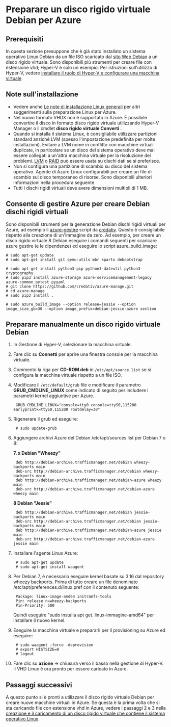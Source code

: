 <properties
    pageTitle="Preparare il disco rigido virtuale Linux Debian | Microsoft Azure"
    description="Informazioni su come creare Debian 7 e 8 file disco rigido virtuale per la distribuzione di Azure."
    services="virtual-machines-linux"
    documentationCenter=""
    authors="szarkos"
    manager="timlt"
    editor=""
    tags="azure-resource-manager,azure-service-management"/>

<tags
    ms.service="virtual-machines-linux"
    ms.workload="infrastructure-services"
    ms.tgt_pltfrm="vm-linux"
    ms.devlang="na"
    ms.topic="article"
    ms.date="08/24/2016"
    ms.author="szark"/>



# <a name="prepare-a-debian-vhd-for-azure"></a>Preparare un disco rigido virtuale Debian per Azure

## <a name="prerequisites"></a>Prerequisiti
In questa sezione presuppone che è già stato installato un sistema operativo Linux Debian da un file ISO scaricato dal [sito Web Debian](https://www.debian.org/distrib/) a un disco rigido virtuale. Sono disponibili più strumenti per creare file con estensione vhd; Hyper-V è solo un esempio. Per istruzioni sull'utilizzo di Hyper-V, vedere [installare il ruolo di Hyper-V e configurare una macchina virtuale](https://technet.microsoft.com/library/hh846766.aspx).


## <a name="installation-notes"></a>Note sull'installazione

- Vedere anche [Le note di installazione Linux generali](virtual-machines-linux-create-upload-generic.md#general-linux-installation-notes) per altri suggerimenti sulla preparazione Linux per Azure.
- Nel nuovo formato VHDX non è supportato in Azure. È possibile convertire il disco in formato disco rigido virtuale utilizzando Hyper-V Manager o il cmdlet **disco rigido virtuale Converti** .
- Quando si installa il sistema Linux, è consigliabile utilizzare partizioni standard anziché LVM (spesso l'impostazione predefinita per molte installazioni). Evitare a LVM nome in conflitto con macchine virtuali duplicate, in particolare se un disco del sistema operativo deve mai essere collegati a un'altra macchina virtuale per la risoluzione dei problemi. [LVM](virtual-machines-linux-configure-lvm.md) o [RAID](virtual-machines-linux-configure-raid.md) può essere usata su dischi dati se si preferisce.
- Non si configura una partizione di scambio su disco del sistema operativo. Agente di Azure Linux configurabili per creare un file di scambio sul disco temporaneo di risorse. Sono disponibili ulteriori informazioni nella procedura seguente.
- Tutti i dischi rigidi virtuali deve avere dimensioni multipli di 1 MB.


## <a name="use-azure-manage-to-create-debian-vhds"></a>Consente di gestire Azure per creare Debian dischi rigidi virtuali

Sono disponibili strumenti per la generazione Debian dischi rigidi virtuali per Azure, ad esempio il [azure-gestire](https://github.com/credativ/azure-manage) script da [credativ](http://www.credativ.com/). Questo è consigliabile rispetto alla creazione di un'immagine da zero. Ad esempio, per creare un disco rigido virtuale 8 Debian eseguire i comandi seguenti per scaricare azure gestire (e le dipendenze) ed eseguire lo script azure_build_image:

    # sudo apt-get update
    # sudo apt-get install git qemu-utils mbr kpartx debootstrap

    # sudo apt-get install python3-pip python3-dateutil python3-cryptography
    # sudo pip3 install azure-storage azure-servicemanagement-legacy azure-common pytest pyyaml
    # git clone https://github.com/credativ/azure-manage.git
    # cd azure-manage
    # sudo pip3 install .

    # sudo azure_build_image --option release=jessie --option image_size_gb=30 --option image_prefix=debian-jessie-azure section


## <a name="manually-prepare-a-debian-vhd"></a>Preparare manualmente un disco rigido virtuale Debian

1. In Gestione di Hyper-V, selezionare la macchina virtuale.

2. Fare clic su **Connetti** per aprire una finestra console per la macchina virtuale.

3. Commento la riga per **CD-ROM deb** in `/etc/apt/source.list` se si configura la macchina virtuale rispetto a un file ISO.

4. Modificare il `/etc/default/grub` file e modificare il parametro **GRUB_CMDLINE_LINUX** come indicato di seguito per includere i parametri kernel aggiuntive per Azure.

        GRUB_CMDLINE_LINUX="console=tty0 console=ttyS0,115200 earlyprintk=ttyS0,115200 rootdelay=30"

5. Rigenerare il grub ed eseguire:

        # sudo update-grub

6. Aggiungere archivi Azure del Debian /etc/apt/sources.list per Debian 7 o 8:

    **7. x Debian "Wheezy"**

        deb http://debian-archive.trafficmanager.net/debian wheezy-backports main
        deb-src http://debian-archive.trafficmanager.net/debian wheezy-backports main
        deb http://debian-archive.trafficmanager.net/debian-azure wheezy main
        deb-src http://debian-archive.trafficmanager.net/debian-azure wheezy main


    **8 Debian "Jessie"**

        deb http://debian-archive.trafficmanager.net/debian jessie-backports main
        deb-src http://debian-archive.trafficmanager.net/debian jessie-backports main
        deb http://debian-archive.trafficmanager.net/debian-azure jessie main
        deb-src http://debian-archive.trafficmanager.net/debian-azure jessie main


7. Installare l'agente Linux Azure:

        # sudo apt-get update
        # sudo apt-get install waagent

8. Per Debian 7, è necessario eseguire kernel basate su 3.16 dal repository wheezy backports. Prima di tutto creare un file denominato /etc/apt/preferences.d/linux.pref con il contenuto seguente:

        Package: linux-image-amd64 initramfs-tools
        Pin: release n=wheezy-backports
        Pin-Priority: 500

    Quindi eseguire "sudo installa apt get. linux-immagine-amd64" per installare il nuovo kernel.

8. Eseguire la macchina virtuale e prepararli per il provisioning su Azure ed eseguire:

        # sudo waagent –force -deprovision
        # export HISTSIZE=0
        # logout

9. Fare clic su **azione** -> chiusura verso il basso nella gestione di Hyper-V. Il VHD Linux è ora pronto per essere caricato in Azure.


## <a name="next-steps"></a>Passaggi successivi

A questo punto si è pronti a utilizzare il disco rigido virtuale Debian per creare nuove macchine virtuali in Azure. Se questa è la prima volta che si sta caricando file con estensione vhd in Azure, vedere i passaggi 2 e 3 nella [creazione e il caricamento di un disco rigido virtuale che contiene il sistema operativo Linux](virtual-machines-linux-classic-create-upload-vhd.md).
